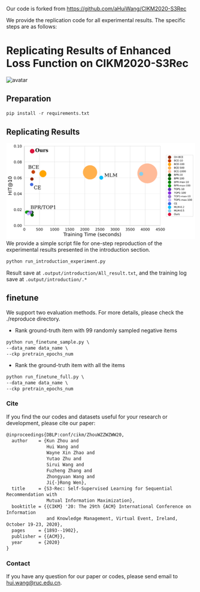 Our code is forked from https://github.com/aHuiWang/CIKM2020-S3Rec

We provide the replication code for all experimental results. The specific steps are as follows:

# Replicating Results of Enhanced Loss Function on CIKM2020-S3Rec
![avatar](model.PNG)

## Preparation 
```python
pip install -r requirements.txt
```

## Replicating Results
![introduction](introduction.svg)
We provide a simple script file for one-step reproduction of the experimental results presented in the introduction section.

```python
python run_introduction_experiment.py
```

Result save at `.output/introduction/All_result.txt`, and the training log save at  `.output/introduction/.*`

## finetune
We support two evaluation methods. For more details, please check the ./reproduce directory.

+ Rank ground-truth item with 99 randomly sampled negative items
```shell script
python run_finetune_sample.py \
--data_name data_name \
--ckp pretrain_epochs_num
```

+ Rank the ground-truth item with all the items
```shell script
python run_finetune_full.py \
--data_name data_name \
--ckp pretrain_epochs_num
```


### Cite
If you find the our codes and datasets useful for your research or development, please cite our paper:

```
@inproceedings{DBLP:conf/cikm/ZhouWZZWZWW20,
  author    = {Kun Zhou and
               Hui Wang and
               Wayne Xin Zhao and
               Yutao Zhu and
               Sirui Wang and
               Fuzheng Zhang and
               Zhongyuan Wang and
               Ji{-}Rong Wen},
  title     = {S3-Rec: Self-Supervised Learning for Sequential Recommendation with
               Mutual Information Maximization},
  booktitle = {{CIKM} '20: The 29th {ACM} International Conference on Information
               and Knowledge Management, Virtual Event, Ireland, October 19-23, 2020},
  pages     = {1893--1902},
  publisher = {{ACM}},
  year      = {2020}
}
```

### Contact
If you have any question for our paper or codes, please send email to hui.wang@ruc.edu.cn.